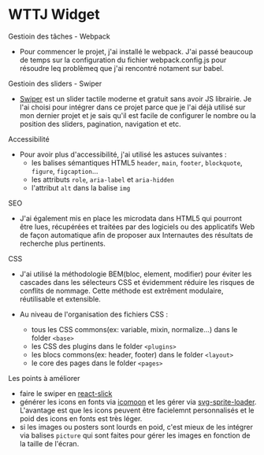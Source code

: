 # WTTJ Widget

Gestioin des tâches - Webpack
- Pour commencer le projet, j'ai installé le webpack. J'ai passé beaucoup de temps sur la configuration du fichier webpack.config.js pour résoudre leq problèmeq que j'ai rencontré notament sur babel.

Gestioin des sliders - Swiper
- [Swiper](https://idangero.us/swiper/) est un slider tactile moderne et gratuit sans avoir JS librairie. Je l'ai choisi pour intégrer dans ce projet parce que je l'ai déjà utilisé sur mon dernier projet et je sais qu'il est facile de configurer le nombre ou la position des sliders, pagination, navigation et etc.

Accessibilité
- Pour avoir plus d'accessibilité, j'ai utilisé les astuces suivantes :
  - les balises sémantiques HTML5 `header`, `main`, `footer`, `blockquote`, `figure`, `figcaption`...
  - les attributs `role`, `aria-label` et `aria-hidden`
  - l'attribut `alt` dans la balise `img`

SEO
- J'ai également mis en place les microdata dans HTML5 qui pourront être lues, récupérées et traitées par des logiciels ou des applicatifs Web de façon automatique afin de proposer aux Internautes des résultats de recherche plus pertinents.

CSS
- J'ai utilisé la méthodologie BEM(bloc, element, modifier) pour éviter les cascades dans les sélecteurs CSS et évidemment réduire les risques de conflits de nommage. Cette méthode est extrêment modulaire, réutilisable et extensible.

- Au niveau de l'organisation des fichiers CSS :
  - tous les CSS commons(ex: variable, mixin, normalize...) dans le folder `<base>`
  - les CSS des plugins dans le folder `<plugins>`
  - les blocs commons(ex: header, footer) dans le folder `<layout>`
  - le core des pages dans le folder `<pages>`

Les points à améliorer
  - faire le swiper en [react-slick](https://github.com/akiran/react-slick)
  - générer les icons en fonts via [icomoon](http://moon.io/app/) et les gérer via [svg-sprite-loader](https://github.com/kisenka/svg-sprite-loader/blob/master/README.md). L'avantage est que les icons peuvent être facielemnt personnalisés et le poid des icons en fonts est très léger.
  - si les images ou posters sont lourds en poid, c'est mieux de les intégrer via balises `picture` <source> qui sont faites pour gérer les images en fonction de la taille de l'écran.
